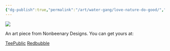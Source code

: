 ```yaml
---
{"dg-publish":true,"permalink":"/art/water-gang/love-nature-do-good/","title":"Love Nature Do Good","tags":["Art","Sharks and Dolphins"]}
---
```



![](https://baserow-media.ams3.digitaloceanspaces.com/user_files/sgYA5FQ7wa8btfJOdMFEtbM4mHUyuO6m_798a6a224e1ee6d23b144be0506c978a3ec6c983c27d3758ea759baf7a29ac9e.jpg)

An art piece from Nonbeenary Designs. You can get yours at:

[TeePublic](https://www.teepublic.com/t-shirt/49131962-love-nature-do-good-turtle-conservation?store_id=258912)
[Redbubble](https://www.redbubble.com/shop/ap/150242996?ref=studio-promote)
